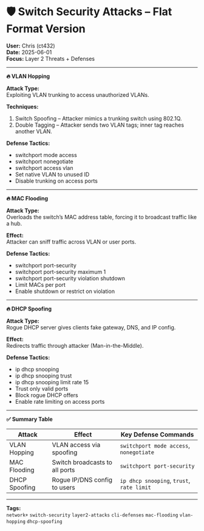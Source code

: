 # 🛡️ Switch Security Attacks – Flat Format Version

**User:** Chris (ct432)  
**Date:** 2025-06-01  
**Focus:** Layer 2 Threats + Defenses

---

**🔥 VLAN Hopping**

**Attack Type:**  
Exploiting VLAN trunking to access unauthorized VLANs.

**Techniques:**  
1. Switch Spoofing – Attacker mimics a trunking switch using 802.1Q.
2. Double Tagging – Attacker sends two VLAN tags; inner tag reaches another VLAN.

**Defense Tactics:**  
- switchport mode access  
- switchport nonegotiate  
- switchport access vlan <ID>  
- Set native VLAN to unused ID  
- Disable trunking on access ports  

---

**🔥 MAC Flooding**

**Attack Type:**  
Overloads the switch’s MAC address table, forcing it to broadcast traffic like a hub.

**Effect:**  
Attacker can sniff traffic across VLAN or user ports.

**Defense Tactics:**  
- switchport port-security  
- switchport port-security maximum 1  
- switchport port-security violation shutdown  
- Limit MACs per port  
- Enable shutdown or restrict on violation  

---

**🔥 DHCP Spoofing**

**Attack Type:**  
Rogue DHCP server gives clients fake gateway, DNS, and IP config.

**Effect:**  
Redirects traffic through attacker (Man-in-the-Middle).

**Defense Tactics:**  
- ip dhcp snooping  
- ip dhcp snooping trust  
- ip dhcp snooping limit rate 15  
- Trust only valid ports  
- Block rogue DHCP offers  
- Enable rate limiting on access ports  

---

**✅ Summary Table**

| Attack        | Effect                          | Key Defense Commands                         |
|---------------|----------------------------------|----------------------------------------------|
| VLAN Hopping  | VLAN access via spoofing         | `switchport mode access`, `nonegotiate`      |
| MAC Flooding  | Switch broadcasts to all ports   | `switchport port-security`                   |
| DHCP Spoofing | Rogue IP/DNS config to users     | `ip dhcp snooping`, `trust`, `rate limit`    |

---

**Tags:**  
`network+` `switch-security` `layer2-attacks` `cli-defenses` `mac-flooding` `vlan-hopping` `dhcp-spoofing`
